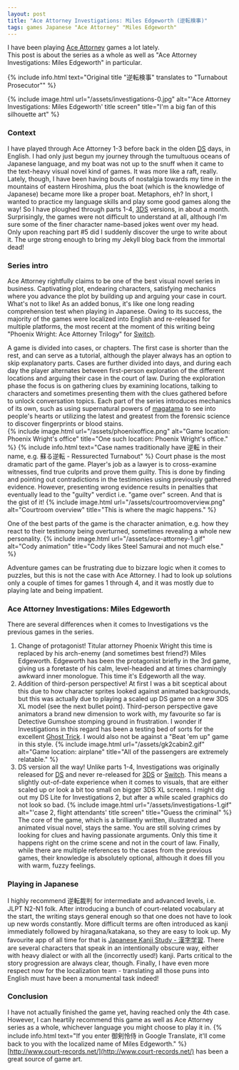 ```yaml
---
layout: post
title: "Ace Attorney Investigations: Miles Edgeworth (逆転検事)"
tags: games Japanese "Ace Attorney" "Miles Edgeworth"
---
```

I have been playing [Ace Attorney](https://en.wikipedia.org/wiki/Ace_Attorney) games a lot lately.  
This post is about the series as a whole as well as "Ace Attorney Investigations: Miles Edgeworth" in particular.  

{% include info.html text="Original title \"逆転検事\" translates to \"Turnabout Prosecutor\"" %}

{% include image.html url="/assets/investigations-0.jpg" alt="'Ace Attorney Investigations: Miles Edgeworth' title screen" title="I'm a big fan of this silhouette art" %}

### Context
I have played through Ace Attorney 1-3 before back in the olden [DS][DS-link] days, in English. I had only just begun my journey through the tumultuous oceans of Japanese language, and my boat was not up to the snuff when it came to the text-heavy visual novel kind of games. It was more like a raft, really. Lately, though, I have been having bouts of nostalgia towards my time in the mountains of eastern Hiroshima, plus the boat (which is the knowledge of Japanese) became more like a proper boat. Metaphors, eh? In short, I wanted to practice my language skills and play some good games along the way! So I have ploughed through parts 1-4, [3DS][3DS-link] versions, in about a month. Surprisingly, the games were not difficult to understand at all, although I'm sure some of the finer character name-based jokes went over my head. Only upon reaching part #5 did I suddenly discover the urge to write about it. The urge strong enough to bring my Jekyll blog back from the immortal dead!

### Series intro
Ace Attorney rightfully claims to be one of the best visual novel series in business. Captivating plot, endearing characters, satisfying mechanics where you advance the plot by building up and arguing your case in court. What's not to like! As an added bonus, it's like one long reading comprehension test when playing in Japanese. Owing to its success, the majority of the games were localized into English and re-released for multiple platforms, the most recent at the moment of this writing being "Phoenix Wright: Ace Attorney Trilogy" for [Switch][Switch-link].  

A game is divided into cases, or chapters. The first case is shorter than the rest, and can serve as a tutorial, although the player always has an option to skip explanatory parts. Cases are further divided into days, and during each day the player alternates between first-person exploration of the different locations and arguing their case in the court of law. During the exploration phase the focus is on gathering clues by examining locations, talking to characters and sometimes presenting them with the clues gathered before to unlock conversation topics. Each part of the series introduces mechanics of its own, such as using supernatural powers of [magatama](https://en.wikipedia.org/wiki/Magatama) to see into people's hearts or utilizing the latest and greatest from the forensic science to discover fingerprints or blood stains.  
{% include image.html url="/assets/phoenixoffice.png" alt="Game location: Phoenix Wright's office" title="One such location: Phoenix Wright's office." %}
{% include info.html text="Case names traditionally have 逆転 in their name, e.g. 蘇る逆転 - Ressurected Turnabout" %}
Court phase is the most dramatic part of the game. Player's job as a lawyer is to cross-examine witnesses, find true culprits and prove them guilty. This is done by finding and pointing out contradictions in the testimonies using previously gathered evidence. However, presenting wrong evidence results in penalties that eventually lead to the "guilty" verdict i.e. "game over" screen. And that is the gist of it!
{% include image.html url="/assets/courtroomoverview.png" alt="Courtroom overview" title="This is where the magic happens." %}

One of the best parts of the game is the character animation, e.g. how they react to their testimony being overturned, sometimes revealing a whole new personality.
{% include image.html url="/assets/ace-attorney-1.gif" alt="Cody animation" title="Cody likes Steel Samurai and not much else." %}

Adventure games can be frustrating due to bizzare logic when it comes to puzzles, but this is not the case with Ace Attorney. I had to look up solutions only a couple of times for games 1 through 4, and it was mostly due to playing late and being impatient.

 
### Ace Attorney Investigations: Miles Edgeworth 
There are several differences when it comes to Investigations vs the previous games in the series.
1. Change of protagonist! Titular attorney Phoenix Wright this time is replaced by his arch-enemy (and sometimes best friend?) Miles Edgeworth. Edgeworth has been the protagonist briefly in the 3rd game, giving us a foretaste of his calm, level-headed and at times charmingly awkward inner monologue. This time it's Edgeworth all the way.
2. Addition of third-person perspective! At first I was a bit sceptical about this due to how character sprites looked against animated backgrounds, but this was actually due to playing a scaled up DS game on a new 3DS XL model (see the next bullet point). Third-person perspective gave animators a brand new dimension to work with, my favourite so far is Detective Gumshoe stomping ground in frustration. I wonder if Investigations in this regard has been a testing bed of sorts for the excellent [Ghost Trick](https://en.wikipedia.org/wiki/Ghost_Trick:_Phantom_Detective). I would also not be against a "Beat 'em up" game in this style.
{% include image.html url="/assets/gk2cabin2.gif" alt="Game location: airplane" title="All of the passengers are extremely relatable." %}
3. DS version all the way! Unlike parts 1-4, Investigations was originally released for [DS][DS-link] and never re-released for [3DS][3DS-link] or [Switch][Switch-link]. This means a slightly out-of-date experience when it comes to visuals, that are either scaled up or look a bit too small on bigger 3DS XL screens. I might dig out my DS Lite for Investigations 2, but after a while scaled graphics do not look so bad.
{% include image.html url="/assets/investigations-1.gif" alt="'case 2, flight attendants' title screen" title="Guess the criminal" %}
The core of the game, which is a brilliantly written, illustrated and animated visual novel, stays the same. You are still solving crimes by looking for clues and having passionate arguments. Only this time it happens right on the crime scene and not in the court of law. Finally, while there are multiple references to the cases from the previous games, their knowledge is absolutely optional, although it does fill you with warm, fuzzy feelings.


### Playing in Japanese
I highly recommend 逆転裁判 for intermediate and advanced levels, i.e. JLPT N2-N1 folk. After introducing a bunch of court-related vocabulary at the start, the writing stays general enough so that one does not have to look up new words constantly. More difficult terms are often introduced as kanji immediately followed by hiragana/katakana, so they are easy to look up. My favourite app of all time for that is [Japanese Kanji Study - 漢字学習](https://play.google.com/store/apps/details?id=com.mindtwisted.kanjistudy&hl=en&gl=US). There are several characters that speak in an intentionally obscure way, either with heavy dialect or with all the (incorrectly used!) kanji. Parts critical to the story progression are always clear, though. Finally, I have even more respect now for the localization team - translating all those puns into English must have been a monumental task indeed!

### Conclusion
I have not actually finished the game yet, having reached only the 4th case. However, I can heartily recommend this game as well as Ace Attorney series as a whole, whichever language you might choose to play it in.
{% include info.html text="If you enter 御剣怜侍 in Google Translate, it'll come back to you with the localized name of Miles Edgeworth." %}
[http://www.court-records.net/](http://www.court-records.net/) has been a great source of game art.

[DS-link]: https://en.wikipedia.org/wiki/Nintendo_DS
[3DS-link]: https://en.wikipedia.org/wiki/Nintendo_3DS
[Switch-link]: https://en.wikipedia.org/wiki/Nintendo_Switch